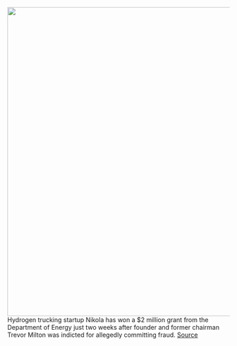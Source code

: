 <img src='https://cdn.vox-cdn.com/thumbor/fspN5IqFak0vokL-KXKMjIeQLBM=/0x0:3840x2160/1200x800/filters:focal(1613x773:2227x1387)/cdn.vox-cdn.com/uploads/chorus_image/image/69715642/nikola_tre2.0.jpg' width='700px' /><br/>
Hydrogen trucking startup Nikola has won a $2 million grant from the Department of Energy just two weeks after founder and former chairman Trevor Milton was indicted for allegedly committing fraud.
<a href='https://www.theverge.com/2021/8/12/22621530/nikola-doe-grant-hydrogen-fueling-autonomous-biden-granholm'> Source <a/>